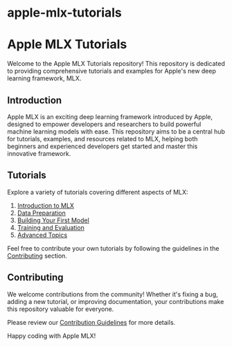 # apple-mlx-tutorials

# Apple MLX Tutorials

Welcome to the Apple MLX Tutorials repository! This repository is dedicated to providing comprehensive tutorials and examples for Apple's new deep learning framework, MLX.

## Introduction

Apple MLX is an exciting deep learning framework introduced by Apple, designed to empower developers and researchers to build powerful machine learning models with ease. This repository aims to be a central hub for tutorials, examples, and resources related to MLX, helping both beginners and experienced developers get started and master this innovative framework.

## Tutorials

Explore a variety of tutorials covering different aspects of MLX:

1. [Introduction to MLX](tutorials/introduction.md)
2. [Data Preparation](tutorials/data-preparation.md)
3. [Building Your First Model](tutorials/first-model.md)
4. [Training and Evaluation](tutorials/training-evaluation.md)
5. [Advanced Topics](tutorials/advanced-topics.md)

Feel free to contribute your own tutorials by following the guidelines in the [Contributing](#contributing) section.

## Contributing

We welcome contributions from the community! Whether it's fixing a bug, adding a new tutorial, or improving documentation, your contributions make this repository valuable for everyone.

Please review our [Contribution Guidelines](CONTRIBUTING.md) for more details.

Happy coding with Apple MLX!
